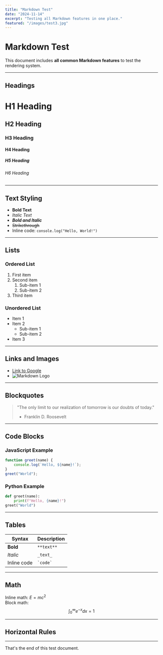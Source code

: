 ```yaml
---
title: "Markdown Test"
date: "2024-11-14"
excerpt: "Testing all Markdown features in one place."
featured: "/images/test3.jpg"
---
```


# Markdown Test

This document includes **all common Markdown features** to test the rendering system.

---

## Headings

# H1 Heading
## H2 Heading
### H3 Heading
#### H4 Heading
##### H5 Heading
###### H6 Heading

---

## Text Styling

- **Bold Text**
- *Italic Text*
- ***Bold and Italic***
- ~~Strikethrough~~
- Inline code: `console.log("Hello, World!")`

---

## Lists

### Ordered List

1. First item
2. Second item
   1. Sub-item 1
   2. Sub-item 2
3. Third item

### Unordered List

- Item 1
- Item 2
  - Sub-item 1
  - Sub-item 2
- Item 3

---

## Links and Images

- [Link to Google](https://www.google.com)
- ![Markdown Logo](https://upload.wikimedia.org/wikipedia/commons/4/48/Markdown-mark.svg)

---

## Blockquotes

> "The only limit to our realization of tomorrow is our doubts of today."  
> - Franklin D. Roosevelt

---

## Code Blocks

### JavaScript Example

```javascript
function greet(name) {
    console.log(`Hello, ${name}!`);
}
greet("World");
```

### Python Example

```python
def greet(name):
    print(f"Hello, {name}!")
greet("World")
```

---

## Tables

| Syntax    | Description |
|-----------|-------------|
| **Bold**  | `**text**`  |
| *Italic*  | `_text_`    |
| Inline code | `` `code` `` |

---

## Math

Inline math: $E = mc^2$  
Block math:  
$$
\int_0^\infty e^{-x} dx = 1
$$

---

## Horizontal Rules

---

That's the end of this test document.
